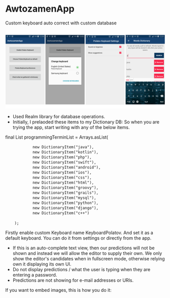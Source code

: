 # AwtozamenApp
Custom keyboard auto correct with custom database

![Screens](https://github.com/polatechno/AwtozamenApp/blob/master/app/screens.png)

 - Used Realm library for database operations.
 - Initially, I prelaoded these items to my Dictionary DB:
 So when you are trying the app, start writing with any of the below items.
 
 
 final List<DictionaryItem> programmingTerminList = Arrays.asList(
 
                new DictionaryItem("java"),                
                new DictionaryItem("kotlin"),                
                new DictionaryItem("php"),                
                new DictionaryItem("swift"),                
                new DictionaryItem("android"),                
                new DictionaryItem("ios"),                
                new DictionaryItem("css"),                
                new DictionaryItem("html"),                
                new DictionaryItem("groovy"),                
                new DictionaryItem("grails"),                
                new DictionaryItem("mysql"),                
                new DictionaryItem("python"),                
                new DictionaryItem("django"),                
                new DictionaryItem("c++")
                
        );
        
Firstly enable custom Keyboard name KeyboardPolatov. And set it as a default keyboard. You can do it from settings or directly from the app.

- If this is an auto-complete text view, then our predictions will not be shown and instead we will allow the editor to supply their own.  We only show the editor's candidates when in fullscreen mode, otherwise relying own it displaying its own UI.
- Do not display predictions / what the user is typing when they are entering a password.
- Predictions are not showing for e-mail addresses or URIs.

If you want to embed images, this is how you do it:





